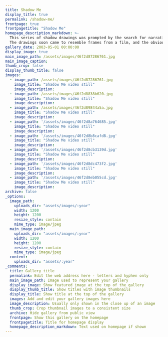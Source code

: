 ```yaml
---
title: Shadow Me
display_title: true
permalink: /shadow-me/
frontpage: true
frontpagetitle: "Shadow Me"
homepage_description_markdown: >-
  This series of shadow drawings was prompted by the search for narrative in previous abstract works. Soon afterwards I came across **Adalbert von Chamisso's** nineteenth century tale of Peter Schlemihl, *The Man who Sold His Shadow*.
  The drawings soon came to resemble frames from a film, and the obvious next step was taken with *Shadow Me*, a seven minute long animated movie with music by composer Pia Silvi.
gallery_date: 2003-05-01 00:00:00
display_image: true
main_image_path: /assets/images/46f2d87286761.jpg
main_image_caption:
thumb_crop: false
display_thumb_title: false
images:
  - image_path: /assets/images/46f2d87286761.jpg
    image_title: "Shadow Me video still"
    image_description: 
  - image_path: /assets/images/46f2d8838b620.jpg
    image_title: "Shadow Me video still"
    image_description: 
  - image_path: /assets/images/46f2d89844a5a.jpg
    image_title: "Shadow Me video still"
    image_description: 
  - image_path: '/assets/images/46f2d8a764685.jpg'
    image_title: "Shadow Me video still"
    image_description: 
  - image_path: '/assets/images/46f2d8b8cafd8.jpg'
    image_title: "Shadow Me video still"
    image_description: 
  - image_path: '/assets/images/46f2d8cb3139d.jpg'
    image_title: "Shadow Me video still"
    image_description: 
  - image_path: '/assets/images/46f2d8dc473f2.jpg'
    image_title: "Shadow Me video still"
    image_description: 
  - image_path: '/assets/images/46f2d8eb055cd.jpg'
    image_title: "Shadow Me video still"
    image_description: 
archive: false
_options:
  image_path:
    uploads_dir: "assets/images/:year"
    width: 1200
    height: 1200
    resize_style: contain
    mime_type: image/jpeg
  main_image_path:
    uploads_dir: "assets/images/:year"
    width: 1200
    height: 1200
    resize_style: contain
    mime_type: image/jpeg
  content:
    uploads_dir: "assets/:year"
_comments:
  title: Gallery title
  permalink: Edit the web address here - letters and hyphen only
  main_image_path: Image used to represent your gallery
  display_image: Show featured image at the top of the gallery
  display_thumb_title: Show titles with image thumbnails
  display_title: Show title at the top of the gallery
  images: Add and edit your gallery images here
  image_description: Usually only shown in the close up of an image
  thumb_crop: Crop thumbnail images to a consistent size
  archive: Hide gallery from public view
  frontpage: Show this gallery on the homepage
  frontpagetitle: Title for homepage display
  homepage_description_markdown: Text used on homepage if shown
---
```

